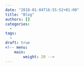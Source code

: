 ```yaml
---
date: "2018-01-04T16:55:52+01:00"
title: "Blog"
authors: []
categories:
  -
tags:
  -
draft: true
<!-- menu:
    main:
        weight: 20 -->
---
```


